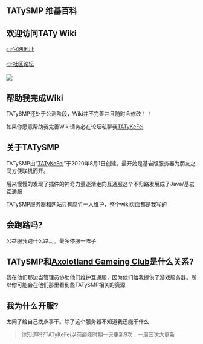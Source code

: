 ## TATySMP 维基百科

## 欢迎访问TATy Wiki

<a href="https://www.tatysmp.love">👉官网地址</a>

<a href="https://bbs.tatysmp.love">👉社区论坛</a>

<img src="https://list.mczfw.cn/mc/23014.png"></img>

## 帮助我完成Wiki

TATySMP还处于公测阶段，Wiki并不完善并且随时会修改！！

如果你愿意帮助我完善Wiki请务必在论坛私聊我[TATyKeFei](https://bbs.tatysmp.love/index.php?members/tatykefei.1/)

## 关于TATySMP

TATySMP由“[TATyKeFei](https://bbs.tatysmp.love/index.php?members/tatykefei.1/)”于2020年8月1日创建。最开始是基岩版服务器为朋友之间方便联机而开。

后来慢慢的发现了插件的神奇力量逐渐走向互通服这个不归路发展成了Java/基岩互通服

TATySMP服务器和网站只有腐竹一人维护，整个wiki页面都是我写的

## 会跑路吗?

公益服我跑什么路。。。最多停服一阵子

## TATySMP和[Axolotland Gameing Club](https://www.mcax.cn/)是什么关系?

我在他们那边当管理员协助他们维护互通服，因为他们给我提供了游戏服务器。所以你可能会在他们那里看到些TATySMP相关的资源

## 我为什么开服?

太闲了给自己找点事干。除了这个服务器不知道我还能干什么

> 你知道吗?TATyKeFei以前巅峰时期一天更新9次，一周三次大更新